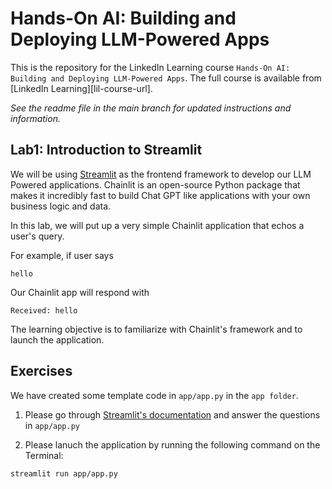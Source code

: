 # Hands-On AI: Building and Deploying LLM-Powered Apps
This is the repository for the LinkedIn Learning course `Hands-On AI: Building and Deploying LLM-Powered Apps`. The full course is available from [LinkedIn Learning][lil-course-url].

_See the readme file in the main branch for updated instructions and information._
## Lab1: Introduction to Streamlit
We will be using [Streamlit](https://docs.streamlit.io/) as the frontend framework to develop our LLM Powered applications. Chainlit is an open-source Python package that makes it incredibly fast to build Chat GPT like applications with your own business logic and data.

In this lab, we will put up a very simple Chainlit application that echos a user's query.

For example, if user says

```
hello
```

Our Chainlit app will respond with 

```
Received: hello
```

The learning objective is to familiarize with Chainlit's framework and to launch the application.

## Exercises

We have created some template code in `app/app.py` in the `app folder`.

1. Please go through [Streamlit's documentation](https://docs.streamlit.io/) and answer the questions in `app/app.py`

2. Please lanuch the application by running the following command on the Terminal:

```bash
streamlit run app/app.py
```
